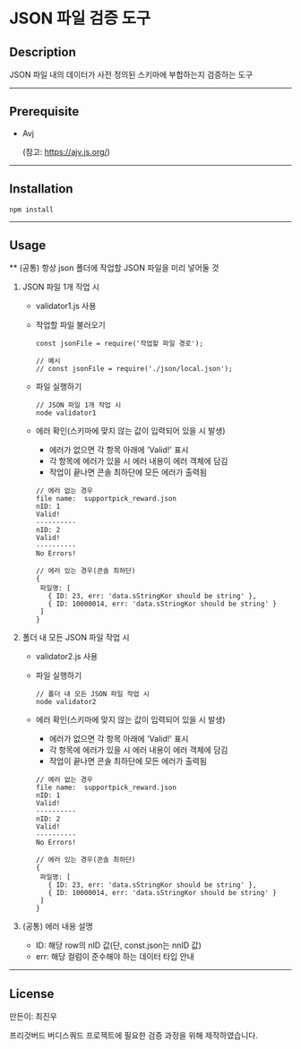 # JSON 파일 검증 도구

## Description

JSON 파일 내의 데이터가 사전 정의된 스키마에 부합하는지 검증하는 도구

---

## Prerequisite

- Avj

  (참고: https://ajv.js.org/)

---

## Installation

```
npm install
```

---

## Usage

\*\* (공통) 항상 json 폴더에 작업할 JSON 파일을 미리 넣어둘 것

1. JSON 파일 1개 작업 시

   - validator1.js 사용
   - 작업할 파일 불러오기

     ```
     const jsonFile = require('작업할 파일 경로');

     // 예시
     // const jsonFile = require('./json/local.json');
     ```

   - 파일 실행하기
     ```
     // JSON 파일 1개 작업 시
     node validator1
     ```
   - 에러 확인(스키마에 맞지 않는 값이 입력되어 있을 시 발생)

     - 에러가 없으면 각 항목 아래에 'Valid!' 표시
     - 각 항목에 에러가 있을 시 에러 내용이 에러 객체에 담김
     - 작업이 끝나면 콘솔 최하단에 모든 에러가 출력됨

     ```
     // 에러 없는 경우
     file name:  supportpick_reward.json
     nID: 1
     Valid!
     ----------
     nID: 2
     Valid!
     ----------
     No Errors!

     // 에러 있는 경우(콘솔 최하단)
     {
      파일명: [
        { ID: 23, err: 'data.sStringKor should be string' },
        { ID: 10000014, err: 'data.sStringKor should be string' }
      ]
     }
     ```

2. 폴더 내 모든 JSON 파일 작업 시

   - validator2.js 사용
   - 파일 실행하기
     ```
     // 폴더 내 모든 JSON 파일 작업 시
     node validator2
     ```
   - 에러 확인(스키마에 맞지 않는 값이 입력되어 있을 시 발생)

     - 에러가 없으면 각 항목 아래에 'Valid!' 표시
     - 각 항목에 에러가 있을 시 에러 내용이 에러 객체에 담김
     - 작업이 끝나면 콘솔 최하단에 모든 에러가 출력됨

     ```
     // 에러 없는 경우
     file name:  supportpick_reward.json
     nID: 1
     Valid!
     ----------
     nID: 2
     Valid!
     ----------
     No Errors!

     // 에러 있는 경우(콘솔 최하단)
     {
      파일명: [
        { ID: 23, err: 'data.sStringKor should be string' },
        { ID: 10000014, err: 'data.sStringKor should be string' }
      ]
     }
     ```

3. (공통) 에러 내용 설명
   - ID: 해당 row의 nID 값(단, const.json는 nnID 값)
   - err: 해당 컬럼이 준수해야 하는 데이터 타입 안내

---

## License

만든이: 최진우

프리것버드 버디스쿼드 프로젝트에 필요한 검증 과정을 위해 제작하였습니다.
